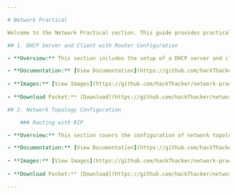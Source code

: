 ```yaml
---

# Network Practical

Welcome to the Network Practical section. This guide provides practical exercises and resources for network. 

## 1. DHCP Server and Client with Router Configuration

- **Overview:** This section includes the setup of a DHCP server and client, including the configuration required on a router to facilitate dynamic IP addressing.

- **Documentation:** [View Documentation](https://github.com/hackThacker/network-practical/blob/main/dhcp%20and%20client/README.md)
  
- **Images:** [View Images](https://github.com/hackThacker/network-practical/blob/main/dhcp%20and%20client/dhcp%20lab%20with%20client%20and%20router.PNG)
  
- **Download Packet:** [Download](https://github.com/hackThacker/network-practical/raw/main/dhcp%20and%20client/dhcp%20serve%20client%20router.pkt)

## 2. Network Topology Configuration

	### Routing with RIP

- **Overview:** This section covers the configuration of network topology and routing using RIP (Routing Information Protocol). It includes detailed steps to set up and manage RIP routing in your network.

- **Documentation:** [View Documentation](https://github.com/hackThacker/network-practical/blob/main/Routing/README.md)
  
- **Images:** [View Images](https://github.com/hackThacker/network-practical/blob/main/Routing/Network%20Topology%20Configuration%20and%20Routing%20with%20RIP.PNG)
  
- **Download Packet:** [Download](https://github.com/hackThacker/network-practical/raw/main/Routing/Network%20Topology%20Configuration%20and%20Routing%20with%20RIP.pkt)

---
```

